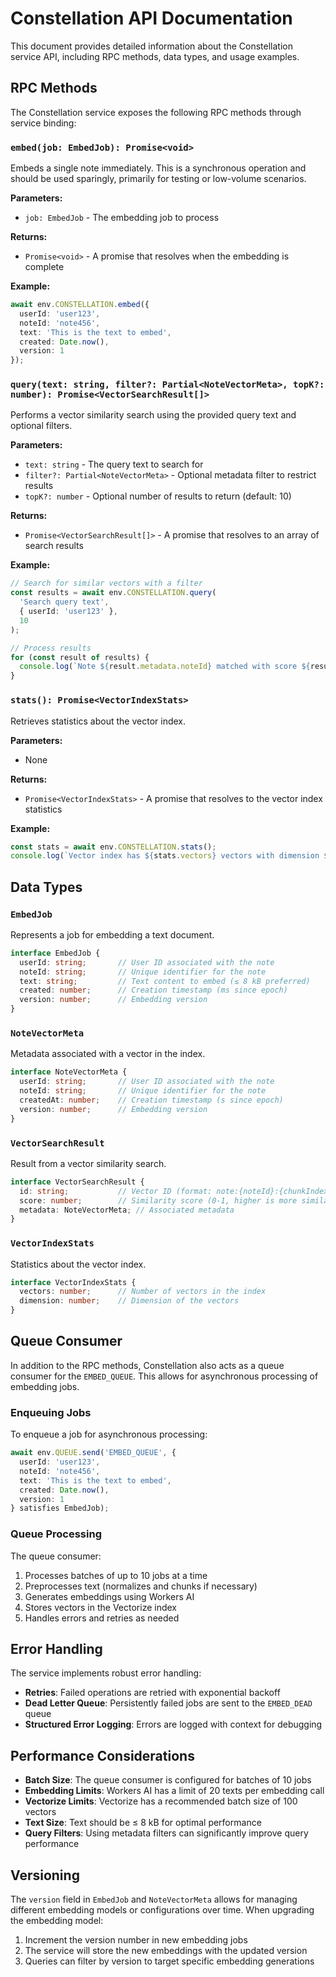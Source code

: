 # Constellation API Documentation

This document provides detailed information about the Constellation service API, including RPC methods, data types, and usage examples.

## RPC Methods

The Constellation service exposes the following RPC methods through service binding:

### `embed(job: EmbedJob): Promise<void>`

Embeds a single note immediately. This is a synchronous operation and should be used sparingly, primarily for testing or low-volume scenarios.

**Parameters:**
- `job: EmbedJob` - The embedding job to process

**Returns:**
- `Promise<void>` - A promise that resolves when the embedding is complete

**Example:**
```typescript
await env.CONSTELLATION.embed({
  userId: 'user123',
  noteId: 'note456',
  text: 'This is the text to embed',
  created: Date.now(),
  version: 1
});
```

### `query(text: string, filter?: Partial<NoteVectorMeta>, topK?: number): Promise<VectorSearchResult[]>`

Performs a vector similarity search using the provided query text and optional filters.

**Parameters:**
- `text: string` - The query text to search for
- `filter?: Partial<NoteVectorMeta>` - Optional metadata filter to restrict results
- `topK?: number` - Optional number of results to return (default: 10)

**Returns:**
- `Promise<VectorSearchResult[]>` - A promise that resolves to an array of search results

**Example:**
```typescript
// Search for similar vectors with a filter
const results = await env.CONSTELLATION.query(
  'Search query text',
  { userId: 'user123' },
  10
);

// Process results
for (const result of results) {
  console.log(`Note ${result.metadata.noteId} matched with score ${result.score}`);
}
```

### `stats(): Promise<VectorIndexStats>`

Retrieves statistics about the vector index.

**Parameters:**
- None

**Returns:**
- `Promise<VectorIndexStats>` - A promise that resolves to the vector index statistics

**Example:**
```typescript
const stats = await env.CONSTELLATION.stats();
console.log(`Vector index has ${stats.vectors} vectors with dimension ${stats.dimension}`);
```

## Data Types

### `EmbedJob`

Represents a job for embedding a text document.

```typescript
interface EmbedJob {
  userId: string;       // User ID associated with the note
  noteId: string;       // Unique identifier for the note
  text: string;         // Text content to embed (≤ 8 kB preferred)
  created: number;      // Creation timestamp (ms since epoch)
  version: number;      // Embedding version
}
```

### `NoteVectorMeta`

Metadata associated with a vector in the index.

```typescript
interface NoteVectorMeta {
  userId: string;       // User ID associated with the note
  noteId: string;       // Unique identifier for the note
  createdAt: number;    // Creation timestamp (s since epoch)
  version: number;      // Embedding version
}
```

### `VectorSearchResult`

Result from a vector similarity search.

```typescript
interface VectorSearchResult {
  id: string;           // Vector ID (format: note:{noteId}:{chunkIndex})
  score: number;        // Similarity score (0-1, higher is more similar)
  metadata: NoteVectorMeta; // Associated metadata
}
```

### `VectorIndexStats`

Statistics about the vector index.

```typescript
interface VectorIndexStats {
  vectors: number;      // Number of vectors in the index
  dimension: number;    // Dimension of the vectors
}
```

## Queue Consumer

In addition to the RPC methods, Constellation also acts as a queue consumer for the `EMBED_QUEUE`. This allows for asynchronous processing of embedding jobs.

### Enqueuing Jobs

To enqueue a job for asynchronous processing:

```typescript
await env.QUEUE.send('EMBED_QUEUE', {
  userId: 'user123',
  noteId: 'note456',
  text: 'This is the text to embed',
  created: Date.now(),
  version: 1
} satisfies EmbedJob);
```

### Queue Processing

The queue consumer:
1. Processes batches of up to 10 jobs at a time
2. Preprocesses text (normalizes and chunks if necessary)
3. Generates embeddings using Workers AI
4. Stores vectors in the Vectorize index
5. Handles errors and retries as needed

## Error Handling

The service implements robust error handling:

- **Retries**: Failed operations are retried with exponential backoff
- **Dead Letter Queue**: Persistently failed jobs are sent to the `EMBED_DEAD` queue
- **Structured Error Logging**: Errors are logged with context for debugging

## Performance Considerations

- **Batch Size**: The queue consumer is configured for batches of 10 jobs
- **Embedding Limits**: Workers AI has a limit of 20 texts per embedding call
- **Vectorize Limits**: Vectorize has a recommended batch size of 100 vectors
- **Text Size**: Text should be ≤ 8 kB for optimal performance
- **Query Filters**: Using metadata filters can significantly improve query performance

## Versioning

The `version` field in `EmbedJob` and `NoteVectorMeta` allows for managing different embedding models or configurations over time. When upgrading the embedding model:

1. Increment the version number in new embedding jobs
2. The service will store the new embeddings with the updated version
3. Queries can filter by version to target specific embedding generations